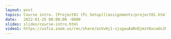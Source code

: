 ```yaml
---
layout: post
topics: Course intro. [Project01 (Pi Setup)](assignments/project01.html) due in lab on Wed Feb 9
date:   2022-01-25 08:00:00 -0800
slides: slides/course-intro.html
video1: https://usfca.zoom.us/rec/share/asVvHj1-vjsgauAaRnDjmsYAxcwUvJb2j7SI_WUl3haKvRIZG8OvCHFqo_umGiQ.yRsqi_1IX4OxEf5O?startTime=1643126164000
---
```


